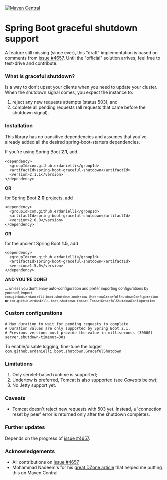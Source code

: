 [![Maven Central](https://maven-badges.herokuapp.com/maven-central/com.github.erdanielli/spring-boot-graceful-shutdown/badge.png)](https://maven-badges.herokuapp.com/maven-central/com.github.erdanielli/spring-boot-graceful-shutdown)

# Spring Boot graceful shutdown support
A feature still missing (since ever), this "draft" implementation is based on comments from 
[issue #4657](https://github.com/spring-projects/spring-boot/issues/4657). Until the "official" solution arrives, 
feel free to test-drive and contribute.  

### What is graceful shutdown?
Is a way to don't upset your clients when you need to update your cluster. When the shutdown signal comes, you expect 
the instance to:
1. reject any new requests attempts (status 503), and
2. complete all pending requests (all requests that came before the shutdown signal).
  
### Installation

This library has no transitive dependencies and assumes that you've already added all the desired spring-boot-starters 
dependencies.

If you're using Spring Boot **2.1**, add
```
<dependency>
  <groupId>com.github.erdanielli</groupId>
  <artifactId>spring-boot-graceful-shutdown</artifactId>
  <version>2.1.1</version>
</dependency>
```
**OR**

for Spring Boot **2.0** projects, add
```
<dependency>
  <groupId>com.github.erdanielli</groupId>
  <artifactId>spring-boot-graceful-shutdown</artifactId>
  <version>2.0.0</version>
</dependency>
```
**OR**

for the ancient Spring Boot **1.5**, add
```
<dependency>
  <groupId>com.github.erdanielli</groupId>
  <artifactId>spring-boot-graceful-shutdown</artifactId>
  <version>1.5.0</version>
</dependency>
```

**AND YOU'RE DONE!**

<sub>... unless you don't enjoy auto-configuration and prefer importing configurations by yourself, 
import `com.github.erdanielli.boot.shutdown.undertow.UndertowGracefulShutdownConfiguration` **or** 
`com.github.erdanielli.boot.shutdown.tomcat.TomcatGracefulShutdownConfiguration`</sub>

### Custom configurations

```
# Max duration to wait for pending requests to complete
# Duration values are only supported by Spring Boot 2.1.
# Previous versions must provide the value in milliseconds (30000)
server.shutdown-timeout=30s    
```

To enable/disable logging, fine-tune the logger `com.github.erdanielli.boot.shutdown.GracefulShutdown`

### Limitations

1. Only servlet-based runtime is supported;
2. Undertow is preferred, Tomcat is also supported (see _Caveats_ below);
3. No Jetty support yet.

### Caveats

- Tomcat doesn't reject new requests with 503 yet. Instead, a 'connection reset by peer' error is returned only after 
the shutdown completes.

### Further updates

Depends on the progress of [issue #4657](https://github.com/spring-projects/spring-boot/issues/4657).  

### Acknowledgements

- All contributions on [issue #4657](https://github.com/spring-projects/spring-boot/issues/4657)
- Mohammad Nadeem's for his [great DZone article](https://dzone.com/articles/publish-your-artifacts-to-maven-central) that
helped me putting this on Maven Central.
